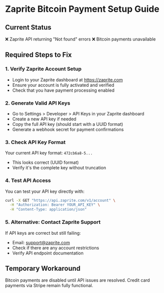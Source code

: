 # Zaprite Bitcoin Payment Setup Guide

## Current Status
❌ Zaprite API returning "Not found" errors
❌ Bitcoin payments unavailable

## Required Steps to Fix

### 1. Verify Zaprite Account Setup
- Login to your Zaprite dashboard at https://zaprite.com
- Ensure your account is fully activated and verified
- Check that you have payment processing enabled

### 2. Generate Valid API Keys
- Go to Settings > Developer > API Keys in your Zaprite dashboard
- Create a new API key if needed
- Copy the full API key (should start with a UUID format)
- Generate a webhook secret for payment confirmations

### 3. Check API Key Format
Your current API key format: `472cb6a8-5...`
- This looks correct (UUID format)
- Verify it's the complete key without truncation

### 4. Test API Access
You can test your API key directly with:
```bash
curl -X GET "https://api.zaprite.com/v1/account" \
  -H "Authorization: Bearer YOUR_API_KEY" \
  -H "Content-Type: application/json"
```

### 5. Alternative: Contact Zaprite Support
If API keys are correct but still failing:
- Email: support@zaprite.com
- Check if there are any account restrictions
- Verify API endpoint documentation

## Temporary Workaround
Bitcoin payments are disabled until API issues are resolved.
Credit card payments via Stripe remain fully functional.